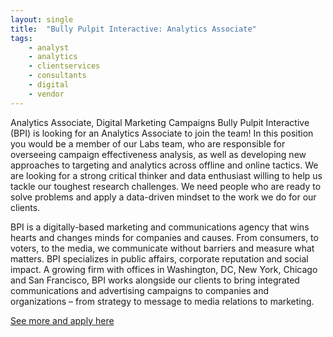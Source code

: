 ```yaml
---
layout: single
title:  "Bully Pulpit Interactive: Analytics Associate"
tags: 
    - analyst
    - analytics
    - clientservices
    - consultants
    - digital
    - vendor
---
```


Analytics Associate, Digital Marketing Campaigns
Bully Pulpit Interactive (BPI) is looking for an Analytics Associate to join the team!
In this position you would be a member of our Labs team, who are responsible for overseeing campaign effectiveness analysis, as well as developing new approaches to targeting and analytics across offline and online tactics. We are looking for a strong critical thinker and data enthusiast willing to help us tackle our toughest research challenges. We need people who are ready to solve problems and apply a data-driven mindset to the work we do for our clients.

BPI is a digitally-based marketing and communications agency that wins hearts and changes minds for companies and causes. From consumers, to voters, to the media, we communicate without barriers and measure what matters. BPI specializes in public affairs, corporate reputation and social impact. A growing firm with offices in Washington, DC, New York, Chicago and San Francisco, BPI works alongside our clients to bring integrated communications and advertising campaigns to companies and organizations – from strategy to message to media relations to marketing.

[See more and apply here](https://bully-pulpit-interactive-1.workable.com/j/EE19341CDD)
